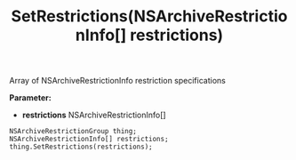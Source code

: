 ﻿---
uid: crmscript_ref_NSArchiveRestrictionGroup_SetRestrictions
title: SetRestrictions(NSArchiveRestrictionInfo[] restrictions)
intellisense: NSArchiveRestrictionGroup.SetRestrictions
keywords: NSArchiveRestrictionGroup, GetRestrictions
so.topic: reference
---

Array of NSArchiveRestrictionInfo restriction specifications

**Parameter:** 
 - **restrictions** NSArchiveRestrictionInfo[]

```crmscript
NSArchiveRestrictionGroup thing;
NSArchiveRestrictionInfo[] restrictions;
thing.SetRestrictions(restrictions);
```

